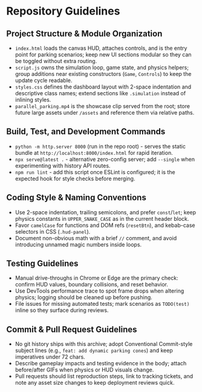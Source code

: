 # Repository Guidelines

## Project Structure & Module Organization
- `index.html` loads the canvas HUD, attaches controls, and is the entry point for parking scenarios; keep new UI sections modular so they can be toggled without extra routing.
- `script.js` owns the simulation loop, game state, and physics helpers; group additions near existing constructors (`Game`, `Controls`) to keep the update cycle readable.
- `styles.css` defines the dashboard layout with 2-space indentation and descriptive class names; extend sections like `.simulation` instead of inlining styles.
- `parallel_parking.mp4` is the showcase clip served from the root; store future large assets under `/assets` and reference them via relative paths.

## Build, Test, and Development Commands
- `python -m http.server 8000` (run in the repo root) - serves the static bundle at `http://localhost:8000/index.html` for rapid iteration.
- `npx serve@latest .` - alternative zero-config server; add `--single` when experimenting with history API routes.
- `npm run lint` - add this script once ESLint is configured; it is the expected hook for style checks before merging.

## Coding Style & Naming Conventions
- Use 2-space indentation, trailing semicolons, and prefer `const`/`let`; keep physics constants in `UPPER_SNAKE_CASE` as in the current header block.
- Favor `camelCase` for functions and DOM refs (`resetBtn`), and kebab-case selectors in CSS (`.hud-panel`).
- Document non-obvious math with a brief `//` comment, and avoid introducing unnamed magic numbers inside loops.

## Testing Guidelines
- Manual drive-throughs in Chrome or Edge are the primary check: confirm HUD values, boundary collisions, and reset behavior.
- Use DevTools performance trace to spot frame drops when altering physics; logging should be cleaned up before pushing.
- File issues for missing automated tests; mark scenarios as `TODO(test)` inline so they surface during reviews.

## Commit & Pull Request Guidelines
- No git history ships with this archive; adopt Conventional Commit-style subject lines (e.g., `feat: add dynamic parking cones`) and keep imperatives under 72 chars.
- Describe gameplay impacts and testing evidence in the body; attach before/after GIFs when physics or HUD visuals change.
- Pull requests should list reproduction steps, link to tracking tickets, and note any asset size changes to keep deployment reviews quick.
